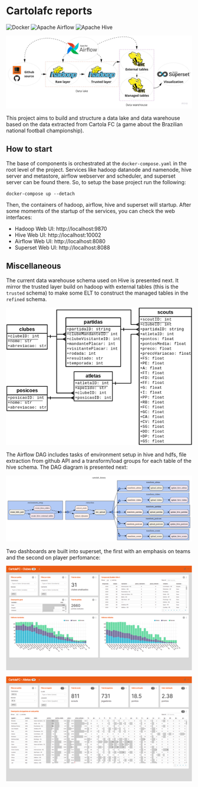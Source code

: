 # Cartolafc reports

<p>
<img alt="Docker" src="https://img.shields.io/badge/docker-%230db7ed.svg?&style=for-the-badge&logo=docker&logoColor=white"/>
<img alt="Apache Airflow" src="https://img.shields.io/badge/apacheairflow-%23017cee.svg?&style=for-the-badge&logo=apache-airflow&logoColor=white"/>
<img alt="Apache Hive" src="https://img.shields.io/badge/apachehive-%23FDEE21.svg?&style=for-the-badge&logo=apache-hive&logoColor=black"/>
</p>

<p align="center">
<img alt="Architecture" src="./docs/architecture.jpg"/>
</p>

This project aims to build and structure a data lake and data warehouse based on the data extracted from Cartola FC (a game about the Brazilian national football championship).

## How to start

The base of components is orchestrated at the `docker-compose.yaml` in the root level of the project. Services like hadoop datanode and namenode, hive server and metastore, airflow webserver and scheduler, and superset server can be found there. So, to setup the base project run the following:

```shell
docker-compose up --detach
```

Then, the containers of hadoop, airflow, hive and superset will startup. After some moments of the startup of the services, you can check the web interfaces:
- Hadoop Web UI: http://localhost:9870
- Hive Web UI: http://localhost:10002
- Airflow Web UI: http://localhost:8080
- Superset Web UI: http://localhost:8088

## Miscellaneous

The current data warehouse schema used on Hive is presented next. It mirror the trusted layer build on hadoop with external tables (this is the `trusted` schema) to make some ELT to construct the managed tables in the `refined` schema.

<p align="center">
<img alt="Database schema" src="./docs/schema.png"/>
</p>

The Airflow DAG includes tasks of environment setup in hive and hdfs, file extraction from github API and a transform/load groups for each table of the hive schema. The DAG diagram is presented next:

<p align="center">
<img alt="Airflow DAG" src="./docs/dag.png"/>
</p>

Two dashboards are built into superset, the first with an emphasis on teams and the second on player perfomance:

<p align="center">
<img alt="Teams dashboard" src="./docs/dashboard-clubes.png"/>
</p>

<p align="center">
<img alt="Players dashboard" src="./docs/dashboard-atletas.png"/>
</p>

